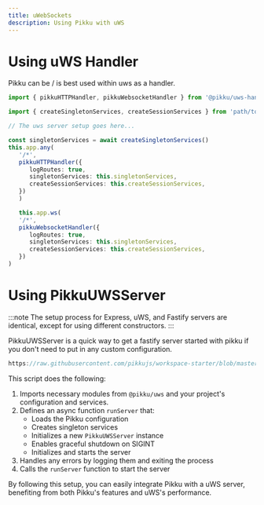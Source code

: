 ```yaml
---
title: uWebSockets
description: Using Pikku with uWS
---
```


# Using uWS Handler

Pikku can be / is best used within uws as a handler.

```typescript title="uWS Handler"
import { pikkuHTTPHandler, pikkuWebsocketHandler } from '@pikku/uws-handler'

import { createSingletonServices, createSessionServices } from 'path/to/pikku-bootstrap.ts'

// The uws server setup goes here...

const singletonServices = await createSingletonServices()
this.app.any(
   '/*',
   pikkuHTTPHandler({
      logRoutes: true,
      singletonServices: this.singletonServices,
      createSessionServices: this.createSessionServices,
   })
   )

   this.app.ws(
   '/*',
   pikkuWebsocketHandler({
      logRoutes: true,
      singletonServices: this.singletonServices,
      createSessionServices: this.createSessionServices,
   })
)
```

# Using PikkuUWSServer

:::note
The setup process for Express, uWS, and Fastify servers are identical, except for using different constructors.
:::

PikkuUWSServer is a quick way to get a fastify server started with pikku if you don't need to put in any custom configuration. 

```typescript reference title="Test"
https://raw.githubusercontent.com/pikkujs/workspace-starter/blob/master/backends/uws/bin/start.ts
```

This script does the following:

1. Imports necessary modules from `@pikku/uws` and your project's configuration and services.
2. Defines an async function `runServer` that:
   - Loads the Pikku configuration
   - Creates singleton services
   - Initializes a new `PikkuUWSServer` instance
   - Enables graceful shutdown on SIGINT
   - Initializes and starts the server
3. Handles any errors by logging them and exiting the process
4. Calls the `runServer` function to start the server

By following this setup, you can easily integrate Pikku with a uWS server, benefiting from both Pikku's features and uWS's performance.
